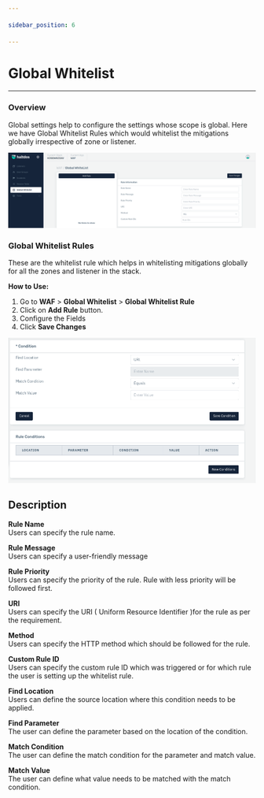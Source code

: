 ```yaml
---

sidebar_position: 6

---
```


# Global Whitelist

---

### Overview

Global settings help to configure the settings whose scope is global. Here we have Global Whitelist Rules which would whitelist the mitigations globally irrespective of zone or listener.


![Global Whitelist Rules](/img/waf/v2/global_whitelist.png)


### Global Whitelist Rules

These are the whitelist rule which helps in whitelisting mitigations globally for all the zones and listener in the stack.

**How to Use:**

1. Go to **WAF** > **Global Whitelist** > **Global Whitelist Rule**
2. Click on **Add Rule** button.
3. Configure the Fields
4. Click **Save Changes**

![Global Whitelist Condition ](/img/waf/v2/global_whitelist_condition.png)

## Description

**Rule Name**  
Users can specify the rule name.

**Rule Message**  
Users can specify a user-friendly message

**Rule Priority**  
Users can specify the priority of the rule. Rule with less priority will be followed first.

**URI**  
Users can specify the URI ( Uniform Resource Identifier )for the rule as per the requirement.

**Method**  
Users can specify the HTTP method which should be followed for the rule.

**Custom Rule ID**  
Users can specify the custom rule ID which was triggered or for which rule the user is setting up the whitelist rule.

**Find Location**  
Users can define the source location where this condition needs to be applied.

**Find Parameter**  
The user can define the parameter based on the location of the condition.

**Match Condition**  
The user can define the match condition for the parameter and match value.

**Match Value**  
The user can define what value needs to be matched with the match condition.